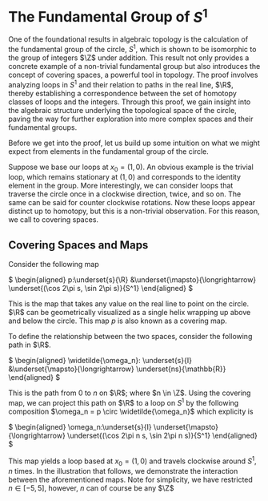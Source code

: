 # The Fundamental Group of $S^1$

One of the foundational results in algebraic topology is the calculation of the fundamental group of the circle, $S^1$, which is shown to be isomorphic to the group of integers $\Z$ under addition. This result not only provides a concrete example of a non-trivial fundamental group but also introduces the concept of covering spaces, a powerful tool in topology. The proof involves analyzing loops in $S^1$ and their relation to paths in the real line, $\R$, thereby establishing a correspondence between the set of homotopy classes of loops and the integers. Through this proof, we gain insight into the algebraic structure underlying the topological space of the circle, paving the way for further exploration into more complex spaces and their fundamental groups.

Before we get into the proof, let us build up some intuition on what we might expect from elements in the fundamental group of the circle. 

Suppose we base our loops at $x_0=(1,0)$. An obvious example is the trivial loop, which remains stationary at $(1,0)$ and corresponds to the identity element in the group. More interestingly, we can consider loops that traverse the circle once in a clockwise direction, twice, and so on. The same can be said for counter clockwise rotations. Now these loops appear distinct up to homotopy, but this is a non-trivial observation. For this reason, we call to covering spaces.

## Covering Spaces and Maps

Consider the following map

$
\begin{aligned}
p:\underset{s}{\R} &\underset{\mapsto}{\longrightarrow} \underset{(\cos 2\pi s, \sin 2\pi s)}{S^1}
\end{aligned}
$

This is the map that takes any value on the real line to point on the circle. $\R$ can be geometrically visualized as a single helix wrapping up above and below the circle. This map $p$ is also known as a covering map.

To define the relationship between the two spaces, consider the following path in $\R$.

$
\begin{aligned}
\widetilde{\omega_n}: \underset{s}{I} &\underset{\mapsto}{\longrightarrow} \underset{ns}{\mathbb{R}}
\end{aligned}
$

This is the path from 0 to $n$ on $\R$; where $n \in \Z$. Using the covering map, we can project this path on $\R$ to a loop on $S^1$ by the following composition $\omega_n = p \circ \widetilde{\omega_n}$ which explicity is

$
\begin{aligned}
\omega_n:\underset{s}{I} \underset{\mapsto}{\longrightarrow} \underset{(\cos 2\pi n s, \sin 2\pi n s)}{S^1}
\end{aligned}
$

This map yields a loop based at $x_0=(1,0)$ and travels clockwise around $S^1$, $n$ times. In the illustration that follows, we demonstrate the interaction between the aforementioned maps. Note for simplicity, we have restricted $n\in[-5,5]$, however, $n$ can of course be any $\Z$

